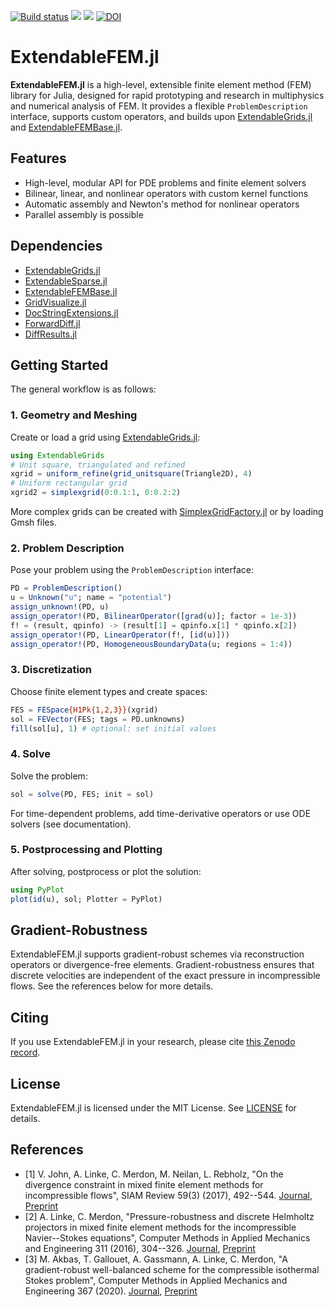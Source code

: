 [![Build status](https://github.com/WIAS-PDELib/ExtendableFEM.jl/workflows/linux-macos-windows/badge.svg)](https://github.com/WIAS-PDELib/ExtendableFEM.jl/actions)
[![](https://img.shields.io/badge/docs-stable-blue.svg)](https://wias-pdelib.github.io/ExtendableFEM.jl/stable/index.html)
[![](https://img.shields.io/badge/docs-dev-blue.svg)](https://wias-pdelib.github.io/ExtendableFEM.jl/dev/index.html)
[![DOI](https://zenodo.org/badge/668345991.svg)](https://zenodo.org/doi/10.5281/zenodo.10563834)

# ExtendableFEM.jl

**ExtendableFEM.jl** is a high-level, extensible finite element method (FEM) library for Julia, designed for rapid prototyping and research in multiphysics and numerical analysis of FEM. It provides a flexible `ProblemDescription` interface, supports custom operators, and builds upon [ExtendableGrids.jl](https://github.com/WIAS-PDELib/ExtendableGrids.jl) and [ExtendableFEMBase.jl](https://github.com/WIAS-PDELib/ExtendableFEMBase.jl).

## Features

- High-level, modular API for PDE problems and finite element solvers
- Bilinear, linear, and nonlinear operators with custom kernel functions
- Automatic assembly and Newton's method for nonlinear operators
- Parallel assembly is possible


## Dependencies

- [ExtendableGrids.jl](https://github.com/WIAS-PDELib/ExtendableGrids.jl)
- [ExtendableSparse.jl](https://github.com/WIAS-PDELib/ExtendableSparse.jl)
- [ExtendableFEMBase.jl](https://github.com/WIAS-PDELib/ExtendableFEMBase.jl)
- [GridVisualize.jl](https://github.com/WIAS-PDELib/GridVisualize.jl)
- [DocStringExtensions.jl](https://github.com/JuliaDocs/DocStringExtensions.jl)
- [ForwardDiff.jl](https://github.com/JuliaDiff/ForwardDiff.jl)
- [DiffResults.jl](https://github.com/JuliaDiff/DiffResults.jl)

## Getting Started

The general workflow is as follows:

### 1. Geometry and Meshing

Create or load a grid using [ExtendableGrids.jl](https://github.com/WIAS-PDELib/ExtendableGrids.jl):

```julia
using ExtendableGrids
# Unit square, triangulated and refined
xgrid = uniform_refine(grid_unitsquare(Triangle2D), 4)
# Uniform rectangular grid
xgrid2 = simplexgrid(0:0.1:1, 0:0.2:2)
```

More complex grids can be created with [SimplexGridFactory.jl](https://github.com/WIAS-PDELib/SimplexGridFactory.jl) or by loading Gmsh files.

### 2. Problem Description

Pose your problem using the `ProblemDescription` interface:

```julia
PD = ProblemDescription()
u = Unknown("u"; name = "potential")
assign_unknown!(PD, u)
assign_operator!(PD, BilinearOperator([grad(u)]; factor = 1e-3))
f! = (result, qpinfo) -> (result[1] = qpinfo.x[1] * qpinfo.x[2])
assign_operator!(PD, LinearOperator(f!, [id(u)]))
assign_operator!(PD, HomogeneousBoundaryData(u; regions = 1:4))
```

### 3. Discretization

Choose finite element types and create spaces:

```julia
FES = FESpace{H1Pk{1,2,3}}(xgrid)
sol = FEVector(FES; tags = PD.unknowns)
fill(sol[u], 1) # optional: set initial values
```

### 4. Solve

Solve the problem:

```julia
sol = solve(PD, FES; init = sol)
```

For time-dependent problems, add time-derivative operators or use ODE solvers (see documentation).

### 5. Postprocessing and Plotting

After solving, postprocess or plot the solution:

```julia
using PyPlot
plot(id(u), sol; Plotter = PyPlot)
```

## Gradient-Robustness

ExtendableFEM.jl supports gradient-robust schemes via reconstruction operators or divergence-free elements. Gradient-robustness ensures that discrete velocities are independent of the exact pressure in incompressible flows. See the references below for more details.

## Citing

If you use ExtendableFEM.jl in your research, please cite [this Zenodo record](https://zenodo.org/doi/10.5281/zenodo.10563834).

## License

ExtendableFEM.jl is licensed under the MIT License. See [LICENSE](https://github.com/WIAS-PDELib/ExtendableFEM.jl/blob/main/LICENSE) for details.

## References

- [1] V. John, A. Linke, C. Merdon, M. Neilan, L. Rebholz, "On the divergence constraint in mixed finite element methods for incompressible flows", SIAM Review 59(3) (2017), 492--544. [Journal](https://doi.org/10.1137/15M1047696), [Preprint](http://www.wias-berlin.de/publications/wias-publ/run.jsp?template=abstract&type=Preprint&year=2015&number=2177)
- [2] A. Linke, C. Merdon, "Pressure-robustness and discrete Helmholtz projectors in mixed finite element methods for the incompressible Navier--Stokes equations", Computer Methods in Applied Mechanics and Engineering 311 (2016), 304--326. [Journal](http://dx.doi.org/10.1016/j.cma.2016.08.018), [Preprint](http://www.wias-berlin.de/publications/wias-publ/run.jsp?template=abstract&type=Preprint&year=2016&number=2250)
- [3] M. Akbas, T. Gallouet, A. Gassmann, A. Linke, C. Merdon, "A gradient-robust well-balanced scheme for the compressible isothermal Stokes problem", Computer Methods in Applied Mechanics and Engineering 367 (2020). [Journal](https://doi.org/10.1016/j.cma.2020.113069), [Preprint](https://arxiv.org/abs/1911.01295)
